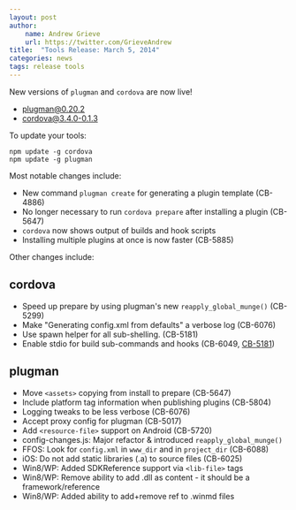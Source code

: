 ```yaml
---
layout: post
author:
    name: Andrew Grieve
    url: https://twitter.com/GrieveAndrew
title:  "Tools Release: March 5, 2014"
categories: news
tags: release tools
---
```

New versions of `plugman` and `cordova` are now live!

* [plugman@0.20.2](https://www.npmjs.org/package/plugman)
* [cordova@3.4.0-0.1.3](https://www.npmjs.org/package/cordova)

To update your tools:

    npm update -g cordova
    npm update -g plugman

Most notable changes include:

* New command `plugman create` for generating a plugin template (CB-4886)
* No longer necessary to run `cordova prepare` after installing a plugin (CB-5647)
* `cordova` now shows output of builds and hook scripts
* Installing multiple plugins at once is now faster (CB-5885)

Other changes include:
<!--more-->

## cordova

* Speed up prepare by using plugman's new `reapply_global_munge()` (CB-5299) 
* Make "Generating config.xml from defaults" a verbose log (CB-6076) 
* Use spawn helper for all sub-shelling. (CB-5181) 
* Enable stdio for build sub-commands and hooks (CB-6049, [CB-5181](https://issues.apache.org/jira/browse/CB-5181)) 

## plugman

* Move `<assets>` copying from install to prepare (CB-5647) 
* Include platform tag information when publishing plugins (CB-5804) 
* Logging tweaks to be less verbose (CB-6076) 
* Accept proxy config for plugman (CB-5017) 
* Add `<resource-file>` support on Android (CB-5720) 
* config-changes.js: Major refactor & introduced `reapply_global_munge()`
* FFOS: Look for `config.xml` in `www_dir` and in `project_dir` (CB-6088) 
* iOS: Do not add static libraries (.a) to source files (CB-6025) 
* Win8/WP: Added SDKReference support via `<lib-file>` tags
* Win8/WP: Remove ability to add .dll as content - it should be a framework/reference
* Win8/WP: Added ability to add+remove ref to .winmd files

